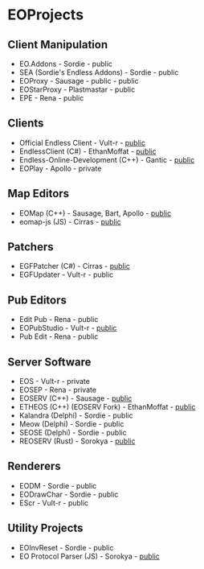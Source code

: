 # EOProjects
## Client Manipulation
* EO.Addons - Sordie - public
* SEA (Sordie's Endless Addons) - Sordie - public
* EOProxy - Sausage - public - public
* EOStarProxy - Plastmastar - public
* EPE - Rena - public

## Clients
* Official Endless Client - Vult-r - [public](https://endless-online.com)
* EndlessClient (C#) - EthanMoffat - [public](https://github.com/ethanmoffat/endlessclient)
* Endless-Online-Development (C++) - Gantic - [public](https://github.com/GanticsAntics/Endless-Online-Development)
* EOPlay - Apollo - private

## Map Editors
* EOMap (C++) - Sausage, Bart, Apollo - [public](https://eoserv.net/download)
* eomap-js (JS) - Cirras - [public](https://github.com/Cirras/eomap-js)

## Patchers 
* EGFPatcher (C#) - Cirras - [public](https://github.com/Cirras/egf-patcher)
* EGFUpdater - Vult-r - public

## Pub Editors
* Edit Pub - Rena - public
* EOPubStudio - Vult-r - [public](https://www.endless-online.com/dev/downloads.html)
* Pub Edit - Rena - public

## Server Software
* EOS - Vult-r - private
* EOSEP - Rena - private
* EOSERV (C++) - Sausage - [public](https://eoserv.net)
* ETHEOS (C++) (EOSERV Fork) - EthanMoffat - [public](https://github.com/ethanmoffat/etheos)
* Kalandra (Delphi) - Sordie - public
* Meow (Delphi) - Sordie - public
* SEOSE (Delphi) - Sordie - public
* REOSERV (Rust) - Sorokya - [public](https://github.com/sorokya/reoserv)

## Renderers 
* EODM - Sordie - public
* EODrawChar - Sordie - public
* EScr - Vult-r - public

## Utility Projects
* EOInvReset - Sordie - public
* EO Protocol Parser (JS) - Sorokya - [public](https://github.com/sorokya/eo_protocol_parser)
